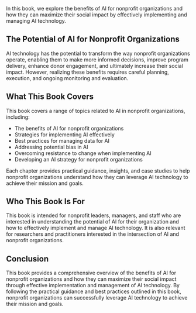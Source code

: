 
In this book, we explore the benefits of AI for nonprofit organizations and how they can maximize their social impact by effectively implementing and managing AI technology.

The Potential of AI for Nonprofit Organizations
-----------------------------------------------

AI technology has the potential to transform the way nonprofit organizations operate, enabling them to make more informed decisions, improve program delivery, enhance donor engagement, and ultimately increase their social impact. However, realizing these benefits requires careful planning, execution, and ongoing monitoring and evaluation.

What This Book Covers
---------------------

This book covers a range of topics related to AI in nonprofit organizations, including:

* The benefits of AI for nonprofit organizations
* Strategies for implementing AI effectively
* Best practices for managing data for AI
* Addressing potential bias in AI
* Overcoming resistance to change when implementing AI
* Developing an AI strategy for nonprofit organizations

Each chapter provides practical guidance, insights, and case studies to help nonprofit organizations understand how they can leverage AI technology to achieve their mission and goals.

Who This Book Is For
--------------------

This book is intended for nonprofit leaders, managers, and staff who are interested in understanding the potential of AI for their organization and how to effectively implement and manage AI technology. It is also relevant for researchers and practitioners interested in the intersection of AI and nonprofit organizations.

Conclusion
----------

This book provides a comprehensive overview of the benefits of AI for nonprofit organizations and how they can maximize their social impact through effective implementation and management of AI technology. By following the practical guidance and best practices outlined in this book, nonprofit organizations can successfully leverage AI technology to achieve their mission and goals.
